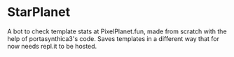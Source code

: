 # StarPlanet
A bot to check template stats at PixelPlanet.fun, made from scratch with the help of portasynthica3's code. Saves templates in a different way that for now needs repl.it to be hosted.
